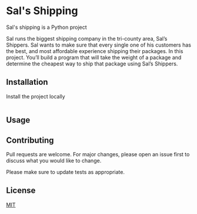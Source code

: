 # Sal's Shipping

Sal's shipping is a Python project

Sal runs the biggest shipping company in the tri-county area, Sal’s Shippers. Sal wants to make sure that every single one of his customers has the best, and most affordable experience shipping their packages. In this project.
You’ll build a program that will take the weight of a package and determine the cheapest way to ship that package using Sal’s Shippers.

## Installation

Install the project locally
```bash

```

## Usage



## Contributing
Pull requests are welcome. For major changes, please open an issue first to discuss what you would like to change.

Please make sure to update tests as appropriate.

## License
[MIT](https://choosealicense.com/licenses/mit/)
